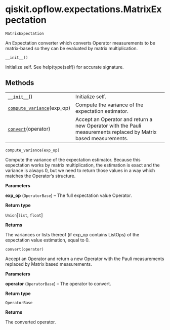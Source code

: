# qiskit.opflow\.expectations.MatrixExpectation

<span id="undefined" />

`MatrixExpectation`

An Expectation converter which converts Operator measurements to be matrix-based so they can be evaluated by matrix multiplication.

<span id="undefined" />

`__init__()`

Initialize self. See help(type(self)) for accurate signature.

## Methods

|                                                                                                                                                               |                                                                                                                 |
| ------------------------------------------------------------------------------------------------------------------------------------------------------------- | --------------------------------------------------------------------------------------------------------------- |
| [`__init__`](#qiskit.opflow.expectations.MatrixExpectation.__init__ "qiskit.opflow.expectations.MatrixExpectation.__init__")()                                | Initialize self.                                                                                                |
| [`compute_variance`](#qiskit.opflow.expectations.MatrixExpectation.compute_variance "qiskit.opflow.expectations.MatrixExpectation.compute_variance")(exp\_op) | Compute the variance of the expectation estimator.                                                              |
| [`convert`](#qiskit.opflow.expectations.MatrixExpectation.convert "qiskit.opflow.expectations.MatrixExpectation.convert")(operator)                           | Accept an Operator and return a new Operator with the Pauli measurements replaced by Matrix based measurements. |

<span id="undefined" />

`compute_variance(exp_op)`

Compute the variance of the expectation estimator. Because this expectation works by matrix multiplication, the estimation is exact and the variance is always 0, but we need to return those values in a way which matches the Operator’s structure.

**Parameters**

**exp\_op** (`OperatorBase`) – The full expectation value Operator.

**Return type**

`Union`\[`list`, `float`]

**Returns**

The variances or lists thereof (if exp\_op contains ListOps) of the expectation value estimation, equal to 0.

<span id="undefined" />

`convert(operator)`

Accept an Operator and return a new Operator with the Pauli measurements replaced by Matrix based measurements.

**Parameters**

**operator** (`OperatorBase`) – The operator to convert.

**Return type**

`OperatorBase`

**Returns**

The converted operator.
